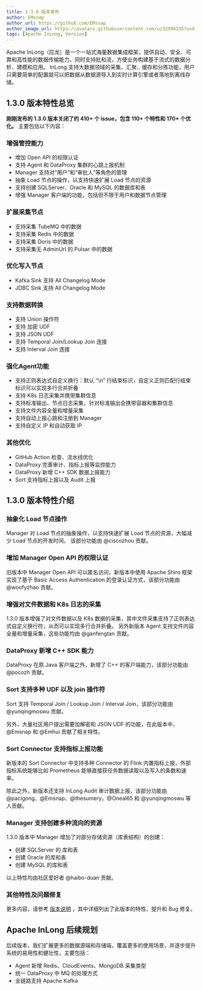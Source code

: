 ```yaml
---
title: 1.3.0 版本发布
author: EMsnap
author_url: https://github.com/EMsnap
author_image_url: https://avatars.githubusercontent.com/u/31994335?v=4
tags: [Apache InLong, Version]
---
```


Apache InLong（应龙）是一个一站式海量数据集成框架，提供自动、安全、可靠和高性能的数据传输能力，同时支持批和流，方便业务构建基于流式的数据分析、建模和应用。
InLong 支持大数据领域的采集、汇聚、缓存和分拣功能，用户只需要简单的配置就可以把数据从数据源导入到实时计算引擎或者落地到离线存储。

<!--truncate-->

## 1.3.0 版本特性总览
**刚刚发布的 1.3.0 版本关闭了约 410+ 个 issue，包含 110+ 个特性和 170+ 个优化。** 主要包括以下内容：

### 增强管控能力
- 增加 Open API 的权限认证
- 支持 Agent 和 DataProxy 集群的心跳上报机制
- Manager 支持对“用户”和“审批人”等角色的管理
- 抽象 Load 节点的操作，以支持快速扩展 Load 节点的资源
- 支持创建 SQLServer、Oracle 和 MySQL 的数据库和表
- 增强 Manager 客户端的功能，包括但不限于用户和数据节点管理


### 扩展采集节点
- 支持采集 TubeMQ 中的数据
- 支持采集 Redis 中的数据
- 支持采集 Doris 中的数据
- 支持采集无 AdminUrl 的 Pulsar 中的数据


### 优化写入节点
- Kafka Sink 支持 All Changelog Mode
- JDBC Sink 支持 All Changelog Mode

### 支持数据转换
- 支持 Union 操作符
- 支持 加密 UDF
- 支持 JSON UDF
- 支持 Temporal Join/Lookup Join 连接
- 支持 Interval Join 连接

### 强化Agent功能
- 支持正则表达式自定义换行：默认 “\n” 行结束标识，自定义正则匹配行结束标识可以实现多行合并折叠
- 支持 K8s 日志采集并携带集群信息
- 支持标准输出、节点日志采集，针对标准输出会携带容器和集群信息
- 支持文件内容全量和增量采集
- 支持自动上报心跳和注册到 Manager
- 支持自定义 IP 和自动获取 IP

### 其他优化
- GitHub Action 检查、流水线优化
- DataProxy 完善审计、指标上报等监控能力
- DataProxy 新增 C++ SDK 数据上报能力
- Sort 支持指标上报以及 Audit 上报

## 1.3.0 版本特性介绍

### 抽象化 Load 节点操作
Manager 对 Load 节点的抽象操作，以支持快速扩展 Load 节点的资源，大幅减少 Load 节点的开发时间。
该部分功能由 @ciscozhou 贡献。

### 增加 Manager Open API 的权限认证
旧版本中 Manager Open API 可以匿名访问，新版本中使用 Apache Shiro 框架实现了基于 Basic Access Authentication 的登录认证方式，该部分功能由 @woofyzhao 贡献。

### 增强对文件数据和 K8s 日志的采集
1.3.0 版本增强了对文件数据以及 K8s 数据的采集，其中文件采集支持了正则表达式自定义换行符，从而可以实现多行合并折叠。
另外新版本 Agent 支持文件内容全量和增量采集，这些功能均由 @ganfengtan 贡献。

### DataProxy 新增 C++ SDK 能力
DataProxy 在原 Java 客户端之外，新增了 C++ 的客户端能力，该部分功能由 @pocozh 贡献。

### Sort 支持多种 UDF 以及 join 操作符
Sort 支持 Temporal Join / Lookup Join / Interval Join，该部分功能由 @yunqingmoswu 贡献。

另外，大量社区用户提出需要加解密和 JSON UDF 的功能，在此版本中，@Emsnap 和 @Emhui 贡献了相关特性。

### Sort Connector 支持指标上报功能
新版本的 Sort Connector 中支持多种 Connector 的 Flink 内置指标上报，外部指标系统能够比如 Prometheus 能够直接获任务数据读取以及写入的条数和速率。

除此之外，新版本还支持 InLong Audit 审计数据上报，该部分功能由 @pacigong、@Emsnap、@thesumery，@Oneal65 和 @yunqingmoswu 等人贡献。

### Manager 支持创建多种流向的资源
1.3.0 版本中 Manager 增加了对部分存储资源（库表结构）的创建：

- 创建 SQLServer 的 库和表
- 创建 Oracle 的库和表
- 创建 MySQL 的库和表

以上特性均由社区爱好者 @haibo-duan 贡献。

### 其他特性及问题修复
更多内容，请参考 [版本说明](https://github.com/apache/inlong/blob/master/CHANGES.md) ，其中详细列出了此版本的特性、提升和 Bug 修复。

## Apache InLong 后续规划
后续版本，我们扩展更多的数据源端和存储端，覆盖更多的使用场景，并逐步提升系统的易用性和健壮性，主要包括：
- Agent 新增 Redis、CloudEvents、MongoDB 采集类型
- 统一 DataProxy 中 MQ 的处理方式
- 全链路支持 Apache Kafka